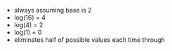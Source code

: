 - always assuming base is 2
- log(16) = 4
- log(4) = 2
- log(1) = 0
- eliminates half of possible values each time through
